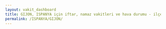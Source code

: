 ```yaml
---
layout: vakit_dashboard
title: GIJON, ISPANYA için iftar, namaz vakitleri ve hava durumu - ilçe/eyalet seç
permalink: /ISPANYA/GIJON/
---
```


<script type="text/javascript">
  var GLOBAL_COUNTRY = 'ISPANYA';
  var GLOBAL_CITY = 'GIJON';
  var GLOBAL_STATE = '';
  var lat = 72;
  var lon = 21;
</script>
